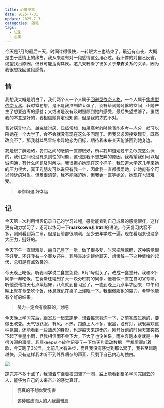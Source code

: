```yaml
---
title: 心情随笔
date: 2025-7-31
update: 2025-7-31
categories: 随笔
tags:
  - 记录
  - 心情
---
```


今天是7月的最后一天，时间过得很快，一转眼大三也结束了。最近有点丧，大概是由于感情上的缘故，我从来没有对一段感情这么用心过。我不停的对自己反省，渴望找出原因，但很可能适得其反。这几天我看了很多关于**亲密关系**的文章，因为我很想挽回这段感情。

<!-- more -->

## 情

我想我大概是明白了，我们两个人一个人属于[回避型依恋人格](https://baike.baidu.com/item/回避型依恋人格/65027724)，一个人属于[焦虑型依恋人格](https://baike.baidu.com/item/焦虑型依恋人格/65023374)。我时常在想，是不是我控制欲太强了，没有给到她足够的空间，让她产生了想要逃离的感觉；又或者是没有及时照顾到她的感受，最后失望攒够了。虽然我的本意是好的，我相信她肯定也知道，但是我的方式不对。

我讨厌异地恋，越来越讨厌，我经常想，如果高考的时候我能多考一点分，就可以陪她在一个大学了，会不会就没有现在这么多问题了。但我又必须接受现实，既然改变不了，那我就以尽早结束异地恋为目标，期待着未来某天能够回到她身边。

我是很了解她的，我们之间的感情一直都很好，所以我知道她是不会改变这么快的，我们之间也没有原则性的问题，这也是我不想放弃的原因，我希望我们可以坦诚沟通，有什么问题及时解决。我很担心她现在这个样子，我知道大学这几年来她的压力很大，真正的朋友可以说只有我一个，因此我一直都很爱她，让她能有个可以倾诉的对象。但我很清楚，我不能强迫她，但我会一直等她的，她现在也很难受。

> **与你相遇 好幸运**

## 记

今天第一次利用博客记录自己的学习过程，感觉能看到自己成果的感觉很好，这样更有动力学习了，还可以练习一下**markdown**和**html**的语法。今天复习内容不多，刚刚看到第二章，但是目前都很顺利，至少去年学过一遍，现在看起来也没多大压力，挺好的。

今天下午一直很难受，逼自己睡了一觉，做了很多梦，时常把我惊醒，这种感觉很不好受。还好我有一个室友还在，我强装淡定跟他聊天，想缓解一下这种情绪的起伏，总归是有点效果的。

今天晚上吃饭，听我同学说二食堂免费，8月1号就关了，改成一食堂开。我和3个同学一起吃饭，在食堂还碰到了大一没分班前的同学，他暑假一直在自习室考研，听他说他每天七点半起床，八点就到自习室了，一直到晚上九点半才回来，中午和晚上就在食堂吃个饭，休息就趴在桌子上浅眠一下。我很佩服他的毅力，希望他能有个好的结果。

> **努力一定会有收获的，对吧**

今天晚上学习完后，跟室友一起去跑步，想着每天锻炼一下，之前答应过她的，要做出改变。天气很舒服，有风，不热。跑道上人不多，很黑，没有灯，我很喜欢这种氛围，还能看到一些熟悉的身影，也是每天来跑步的。刚开始跑的时候天空突然下起了零星小雨，但我相信雨不会下大，下大了也没关系，雨中奔跑本身就是一种很浪漫的事情。我用keep这个软件记录了一下每天的运动数据，手机里面听着歌，今天跑了3公里，比前几次有进步，而且我没有感觉到那么累了，我甚至越跑越快，只有这样我才听不到外界嘈杂的声音，只剩下自己内心的独白。

![](https://image-wlyblog-1370229696.cos.ap-guangzhou.myqcloud.com/img/%E8%BF%90%E5%8A%A825-07-31.jpg)

跑完差不多十点了，我骑着车绕着校园骑了一圈，路上能看到很多学习完回去的人，能够为自己的未来奋斗的感觉真好。

> **我真的不想你受伤害**
>
> **这种趁虚而入的人我最憎恶**

